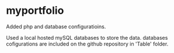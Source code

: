 # myportfolio

Added php and database configuratioins.

Used a local hosted mySQL databases to store the data.
databases cofigurations are included on the github repository in 'Table' folder.
